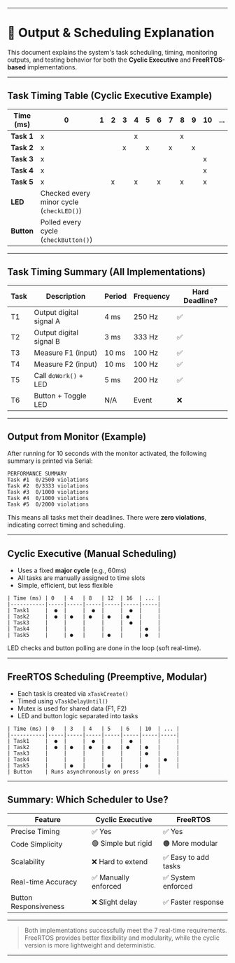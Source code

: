 
---

# 🧪 Output & Scheduling Explanation

This document explains the system's task scheduling, timing, monitoring outputs, and testing behavior for both the **Cyclic Executive** and **FreeRTOS-based** implementations.

---

## Task Timing Table (Cyclic Executive Example)

| Time (ms) | 0 | 1 | 2 | 3 | 4 | 5 | 6 | 7 | 8 | 9 | 10 | ... | 59 |
|-----------|---|---|---|---|---|---|---|---|---|---|-----|-----|----|
| **Task 1** | x |   |   |   | x |   |   |   | x |   |     |     |    |
| **Task 2** | x |   |   | x |   | x |   | x |   | x |     |     |    |
| **Task 3** | x |   |   |   |   |   |   |   |   |   | x   |     |    |
| **Task 4** | x |   |   |   |   |   |   |   |   |   | x   |     |    |
| **Task 5** | x |   | x |   | x |   | x |   | x |   | x   |     |    |
| **LED**    | Checked every minor cycle (`checkLED()`) |
| **Button** | Polled every cycle (`checkButton()`)     |

---

## Task Timing Summary (All Implementations)

| Task | Description            | Period  | Frequency | Hard Deadline? |
|------|------------------------|---------|-----------|----------------|
| T1   | Output digital signal A| 4 ms    | 250 Hz    | ✅              |
| T2   | Output digital signal B| 3 ms    | 333 Hz    | ✅              |  
| T3   | Measure F1 (input)     | 10 ms   | 100 Hz    | ✅              |
| T4   | Measure F2 (input)     | 10 ms   | 100 Hz    | ✅              |
| T5   | Call `doWork()` + LED  | 5 ms    | 200 Hz    | ✅              |
| T6   | Button + Toggle LED    | N/A     | Event     | ❌              |

---

## Output from Monitor (Example)

After running for 10 seconds with the monitor activated, the following summary is printed via Serial:

```
PERFORMANCE SUMMARY
Task #1  0/2500 violations
Task #2  0/3333 violations
Task #3  0/1000 violations
Task #4  0/1000 violations
Task #5  0/2000 violations
```

This means all tasks met their deadlines. There were **zero violations**, indicating correct timing and scheduling.

---

## Cyclic Executive (Manual Scheduling)

- Uses a fixed **major cycle** (e.g., 60ms)
- All tasks are manually assigned to time slots
- Simple, efficient, but less flexible

```
| Time (ms) | 0   | 4   | 8   | 12  | 16  | ... |
|-----------|-----|-----|-----|-----|-----|-----|
| Task1     |  ●  |     |  ●  |     |  ●  |     |
| Task2     |  ●  | ●   | ●   | ●   | ●   |     |
| Task3     |     |     |     |     |  ●  |     |
| Task4     |     |     |     |     |     | ●   |
| Task5     |     | ●   |     | ●   |     | ●   |
```

 LED checks and button polling are done in the loop (soft real-time).

---

## FreeRTOS Scheduling (Preemptive, Modular)

- Each task is created via `xTaskCreate()`
- Timed using `vTaskDelayUntil()`
- Mutex is used for shared data (F1, F2)
- LED and button logic separated into tasks

```
| Time (ms) | 0   | 3   | 4   | 5   | 6   | 10  | ... |
|-----------|-----|-----|-----|-----|-----|-----|-----|
| Task1     |  ●  |     |  ●  |     |  ●  |     |     |
| Task2     |  ●  | ●   | ●   | ●   | ●   | ●   |     |
| Task3     |     |     |     |     |     | ●   |     |
| Task4     |     |     |     |     |     |     | ●   |
| Task5     |     | ●   |     | ●   |     | ●   |     |
| Button    | Runs asynchronously on press      |
```

---

## Summary: Which Scheduler to Use?

| Feature              | Cyclic Executive     | FreeRTOS              |
|----------------------|----------------------|------------------------|
| Precise Timing       | ✅ Yes                | ✅ Yes                 |
| Code Simplicity      | 🟢 Simple but rigid   | 🟠 More modular        |
| Scalability          | ❌ Hard to extend     | ✅ Easy to add tasks   |
| Real-time Accuracy   | ✅ Manually enforced  | ✅ System enforced     |
| Button Responsiveness| ❌ Slight delay       | ✅ Faster response     |

---

> Both implementations successfully meet the 7 real-time requirements.  
> FreeRTOS provides better flexibility and modularity, while the cyclic version is more lightweight and deterministic.

---

